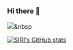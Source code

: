 ### Hi there 👋

<img src="https://img.shields.io/badge/Python-3766AB?style=flat-square&logo=Python&logoColor=white"/></a>&nbsp 

[![SIRI's GitHub stats](https://github-readme-stats.vercel.app/api?username=kohyunsil)](https://github.com/kohyunsil/github-readme-stats)
<!--
**kohyunsil/kohyunsil** is a ✨ _special_ ✨ repository because its `README.md` (this file) appears on your GitHub profile.

Here are some ideas to get you started:

- 🔭 I’m currently working on ...
- 🌱 I’m currently learning ...
- 👯 I’m looking to collaborate on ...
- 🤔 I’m looking for help with ...
- 💬 Ask me about ...
- 📫 How to reach me: ...
- 😄 Pronouns: ...
- ⚡ Fun fact: ...
-->
